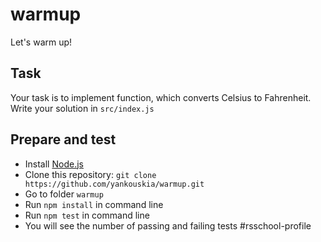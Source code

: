 # warmup
Let's warm up!

## Task

Your task is to implement function, which converts Celsius to Fahrenheit.
Write your solution in `src/index.js`

## Prepare and test

- Install [Node.js](https://nodejs.org/en/)
- Clone this repository: `git clone https://github.com/yankouskia/warmup.git`
- Go to folder `warmup`
- Run `npm install` in command line
- Run `npm test` in command line
- You will see the number of passing and failing tests
#rsschool-profile
